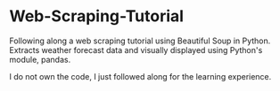 # Web-Scraping-Tutorial

Following along a web scraping tutorial using Beautiful Soup in Python. Extracts weather forecast data and visually displayed using Python's module, pandas.

I do not own the code, I just followed along for the learning experience.
